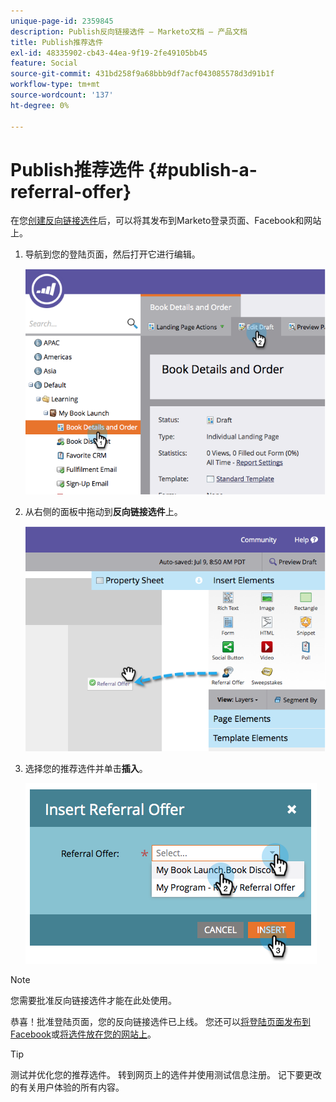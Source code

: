 ```yaml
---
unique-page-id: 2359845
description: Publish反向链接选件 — Marketo文档 — 产品文档
title: Publish推荐选件
exl-id: 48335902-cb43-44ea-9f19-2fe49105bb45
feature: Social
source-git-commit: 431bd258f9a68bbb9df7acf043085578d3d91b1f
workflow-type: tm+mt
source-wordcount: '137'
ht-degree: 0%

---
```


# Publish推荐选件 {#publish-a-referral-offer}

在您[创建反向链接选件](/help/marketo/product-docs/demand-generation/social/referral-offers/create-a-referral-offer.md)后，可以将其发布到Marketo登录页面、Facebook和网站上。

1. 导航到您的登陆页面，然后打开它进行编辑。

   ![](assets/image2014-9-19-11-3a15-3a30.png)

1. 从右侧的面板中拖动到&#x200B;**反向链接选件**&#x200B;上。

   ![](assets/image2014-9-19-11-3a15-3a42.png)

1. 选择您的推荐选件并单击&#x200B;**插入**。

   ![](assets/image2014-9-19-11-3a15-3a52.png)

>[!NOTE]
>
>您需要批准反向链接选件才能在此处使用。

恭喜！批准登陆页面，您的反向链接选件已上线。 您还可以[将登陆页面发布到Facebook](/help/marketo/product-docs/demand-generation/facebook/publish-landing-pages-to-facebook.md)或[将选件放在您的网站上](/help/marketo/product-docs/demand-generation/social/social-functions/deploy-social-on-your-website.md)。

>[!TIP]
>
>测试并优化您的推荐选件。 转到网页上的选件并使用测试信息注册。 记下要更改的有关用户体验的所有内容。
